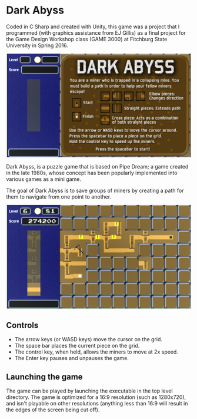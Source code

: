 # Dark Abyss

Coded in C Sharp and created with Unity, this game was a project that I programmed (with graphics assistance from EJ Gillis) as a final project for the Game Design Workshop class (GAME 3000) at Fitchburg State University in Spring 2016.

<p align="center"><img src="https://github.com/dbeaulac/DarkAbyss/blob/master/ReadMeImages/SplashScreen.png" width="500"></p>

Dark Abyss, is a puzzle game that is based on Pipe Dream; a game created in the late 1980s, whose concept has been popularly implemented into various games as a mini game.

The goal of Dark Abyss is to save groups of miners by creating a path for them to navigate from one point to another.

<p align="center"><img src="https://github.com/dbeaulac/DarkAbyss/blob/master/ReadMeImages/GameplayExample.png" width="500"></p>

## Controls
- The arrow keys (or WASD keys) move the cursor on the grid.
- The space bar places the current piece on the grid.
- The control key, when held, allows the miners to move at 2x speed.
- The Enter key pauses and unpauses the game.

## Launching the game
The game can be played by launching the executable in the top level directory. The game is optimized for a 16:9 resolution (such as 1280x720), and isn't playable on other resolutions (anything less than 16:9 will result in the edges of the screen being cut off).

